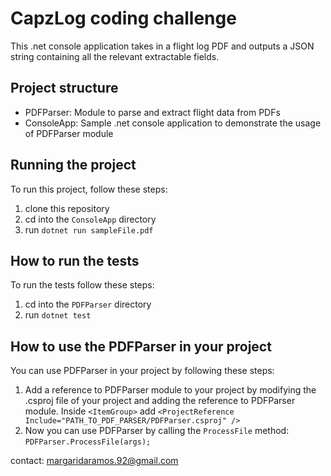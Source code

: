 # CapzLog coding challenge

This .net console application takes in a flight log PDF and outputs a JSON string containing all the relevant extractable fields.

## Project structure
- PDFParser: Module to parse and extract flight data from PDFs
- ConsoleApp: Sample .net console application to demonstrate the usage of PDFParser module

## Running the project

To run this project, follow these steps:

 1. clone this repository
 2. cd into the `ConsoleApp` directory
 3. run `dotnet run sampleFile.pdf`

## How to run the tests

To run the tests follow these steps:

 1. cd into the `PDFParser` directory
 2. run `dotnet test`
 
## How to use the PDFParser in your project

You can use PDFParser in your project by following these steps:

1. Add a reference to PDFParser module to your project by modifying the .csproj file of your project and adding the reference to PDFParser module.
Inside `<ItemGroup>` add `<ProjectReference Include="PATH_TO_PDF_PARSER/PDFParser.csproj" />`
2. Now you can use PDFParser by calling the `ProcessFile` method: `PDFParser.ProcessFile(args);`

contact: margaridaramos.92@gmail.com
